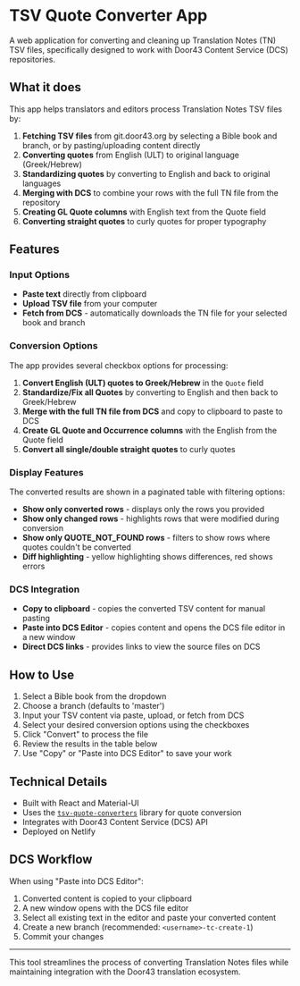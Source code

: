# TSV Quote Converter App

A web application for converting and cleaning up Translation Notes (TN) TSV files, specifically designed to work with Door43 Content Service (DCS) repositories.

## What it does

This app helps translators and editors process Translation Notes TSV files by:

1. **Fetching TSV files** from git.door43.org by selecting a Bible book and branch, or by pasting/uploading content directly
2. **Converting quotes** from English (ULT) to original language (Greek/Hebrew)
3. **Standardizing quotes** by converting to English and back to original languages
4. **Merging with DCS** to combine your rows with the full TN file from the repository
5. **Creating GL Quote columns** with English text from the Quote field
6. **Converting straight quotes** to curly quotes for proper typography

## Features

### Input Options

- **Paste text** directly from clipboard
- **Upload TSV file** from your computer
- **Fetch from DCS** - automatically downloads the TN file for your selected book and branch

### Conversion Options

The app provides several checkbox options for processing:

1. **Convert English (ULT) quotes to Greek/Hebrew** in the `Quote` field
2. **Standardize/Fix all Quotes** by converting to English and then back to Greek/Hebrew
3. **Merge with the full TN file from DCS** and copy to clipboard to paste to DCS
4. **Create GL Quote and Occurrence columns** with the English from the Quote field
5. **Convert all single/double straight quotes** to curly quotes

### Display Features

The converted results are shown in a paginated table with filtering options:

- **Show only converted rows** - displays only the rows you provided
- **Show only changed rows** - highlights rows that were modified during conversion
- **Show only QUOTE_NOT_FOUND rows** - filters to show rows where quotes couldn't be converted
- **Diff highlighting** - yellow highlighting shows differences, red shows errors

### DCS Integration

- **Copy to clipboard** - copies the converted TSV content for manual pasting
- **Paste into DCS Editor** - copies content and opens the DCS file editor in a new window
- **Direct DCS links** - provides links to view the source files on DCS

## How to Use

1. Select a Bible book from the dropdown
2. Choose a branch (defaults to 'master')
3. Input your TSV content via paste, upload, or fetch from DCS
4. Select your desired conversion options using the checkboxes
5. Click "Convert" to process the file
6. Review the results in the table below
7. Use "Copy" or "Paste into DCS Editor" to save your work

## Technical Details

- Built with React and Material-UI
- Uses the [`tsv-quote-converters`](https://github.com/unfoldingWord/tsv-quote-converters) library for quote conversion
- Integrates with Door43 Content Service (DCS) API
- Deployed on Netlify

## DCS Workflow

When using "Paste into DCS Editor":

1. Converted content is copied to your clipboard
2. A new window opens with the DCS file editor
3. Select all existing text in the editor and paste your converted content
4. Create a new branch (recommended: `<username>-tc-create-1`)
5. Commit your changes

---

This tool streamlines the process of converting Translation Notes files while maintaining integration with the Door43 translation ecosystem.
